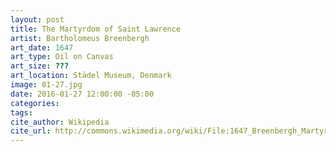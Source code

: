 ```yaml
---
layout: post
title: The Martyrdom of Saint Lawrence
artist: Bartholomeus Breenbergh
art_date: 1647
art_type: Oil on Canvas
art_size: ???
art_location: Städel Museum, Denmark
image: 01-27.jpg
date: 2016-01-27 12:00:00 -05:00
categories:
tags:
cite_author: Wikipedia
cite_url: http://commons.wikimedia.org/wiki/File:1647_Breenbergh_Martyrium_des_heiligen_Laurentius_anagoria.JPG
---
```

